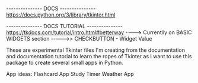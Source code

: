 --------------- DOCS ---------------
https://docs.python.org/3/library/tkinter.html

--------------- DOCS TUTORIAL ---------------
https://tkdocs.com/tutorial/intro.html#betterway
----> Currentlly on BASIC WIDGETS section
    ----->> CHECKBUTTON - Widget Value


These are experimental Tkinter files I'm creating from the documentation
and documentation tutorial to learn the ropes of Tkinter as I want to use
this package to create several small apps in Python.

App ideas:
Flashcard App
Study Timer
Weather App
